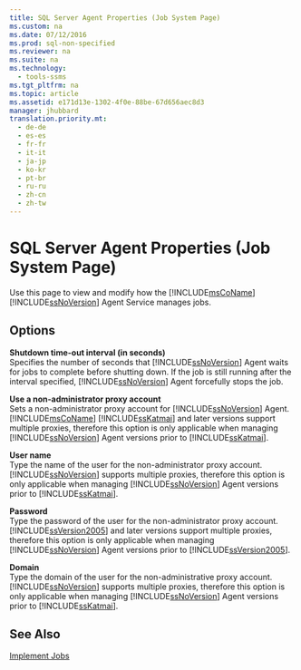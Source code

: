 ```yaml
---
title: SQL Server Agent Properties (Job System Page)
ms.custom: na
ms.date: 07/12/2016
ms.prod: sql-non-specified
ms.reviewer: na
ms.suite: na
ms.technology: 
  - tools-ssms
ms.tgt_pltfrm: na
ms.topic: article
ms.assetid: e171d13e-1302-4f0e-88be-67d656aec8d3
manager: jhubbard
translation.priority.mt: 
  - de-de
  - es-es
  - fr-fr
  - it-it
  - ja-jp
  - ko-kr
  - pt-br
  - ru-ru
  - zh-cn
  - zh-tw
---
```

# SQL Server Agent Properties (Job System Page)
Use this page to view and modify how the [!INCLUDE[msCoName](../content/includes/msCoName_md.md)] [!INCLUDE[ssNoVersion](../content/includes/ssNoVersion_md.md)] Agent Service manages jobs.  
  
## Options  
**Shutdown time\-out interval (in seconds)**  
Specifies the number of seconds that [!INCLUDE[ssNoVersion](../content/includes/ssNoVersion_md.md)] Agent waits for jobs to complete before shutting down. If the job is still running after the interval specified, [!INCLUDE[ssNoVersion](../content/includes/ssNoVersion_md.md)] Agent forcefully stops the job.  
  
**Use a non\-administrator proxy account**  
Sets a non\-administrator proxy account for [!INCLUDE[ssNoVersion](../content/includes/ssNoVersion_md.md)] Agent. [!INCLUDE[msCoName](../content/includes/msCoName_md.md)] [!INCLUDE[ssKatmai](../content/includes/ssKatmai_md.md)] and later versions support multiple proxies, therefore this option is only applicable when managing [!INCLUDE[ssNoVersion](../content/includes/ssNoVersion_md.md)] Agent versions prior to [!INCLUDE[ssKatmai](../content/includes/ssKatmai_md.md)].  
  
**User name**  
Type the name of the user for the non\-administrator proxy account. [!INCLUDE[ssNoVersion](../content/includes/ssNoVersion_md.md)] supports multiple proxies, therefore this option is only applicable when managing [!INCLUDE[ssNoVersion](../content/includes/ssNoVersion_md.md)] Agent versions prior to [!INCLUDE[ssKatmai](../content/includes/ssKatmai_md.md)].  
  
**Password**  
Type the password of the user for the non\-administrator proxy account. [!INCLUDE[ssVersion2005](../content/includes/ssVersion2005_md.md)] and later versions support multiple proxies, therefore this option is only applicable when managing [!INCLUDE[ssNoVersion](../content/includes/ssNoVersion_md.md)] Agent versions prior to [!INCLUDE[ssVersion2005](../content/includes/ssVersion2005_md.md)].  
  
**Domain**  
Type the domain of the user for the non\-administrative proxy account. [!INCLUDE[ssNoVersion](../content/includes/ssNoVersion_md.md)] supports multiple proxies, therefore this option is only applicable when managing [!INCLUDE[ssNoVersion](../content/includes/ssNoVersion_md.md)] Agent versions prior to [!INCLUDE[ssKatmai](../content/includes/ssKatmai_md.md)].  
  
## See Also  
[Implement Jobs](../content/Implement-Jobs.md)  
  
